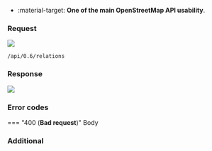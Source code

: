 <div class="grid cards" markdown>

- :material-target: **One of the main OpenStreetMap API usability**.

</div>

### Request

![](https://img.shields.io/badge/POST-blue)

```
/api/0.6/relations
```

### Response

![](https://img.shields.io/badge/Response-200%20OK-brightgreen)

### Error codes

=== "400 (**Bad request**)"
    Body

### Additional